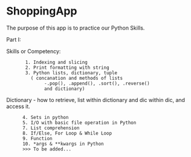 # ShoppingApp
The purpose of this app is to practice our Python Skills. 

Part I:

Skills or Competency:


           1. Indexing and slicing
           2. Print formatting with string
           3. Python lists, dictionary, tuple
             ( concanation and methods of lists
                  -.pop(), .append(), .sort(), .reverse()
                  and dictionary)
 Dictionary - how to retrieve, list within dictionary and dic within dic, and access it.
   
          4. Sets in python
          5. I/O with basic file operation in Python
          7. List comprehension
          8. If/Else, For Loop & While Loop
          9. Function
          10. *args & **kwargs in Python
          >>> To be added...